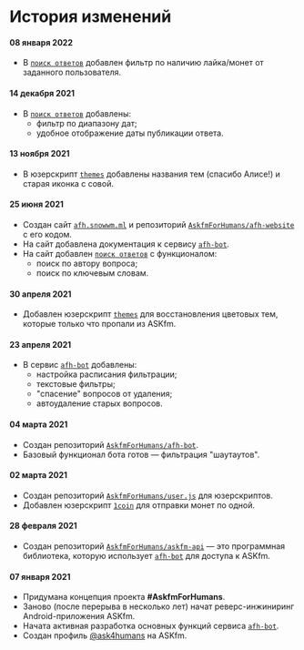 # История изменений

#### 08 января 2022

* В [`поиск ответов`](/search) добавлен фильтр по наличию лайка/монет от заданного пользователя.

#### 14 декабря 2021

* В [`поиск ответов`](/search) добавлены:
  * фильтр по диапазону дат;
  * удобное отображение даты публикации ответа.

#### 13 ноября 2021

* В юзерскрипт [`themes`](/userjs/themes) добавлены названия тем (спасибо Алисе!) и старая иконка с совой.

#### 25 июня 2021

* Создан сайт [`afh.snowwm.ml`](https://afh.snowwm.ml/) и репозиторий [`AskfmForHumans/afh-website`](https://github.com/AskfmForHumans/afh-website) с его кодом.
* На сайт добавлена документация к сервису [`afh-bot`](/bot).
* На сайт добавлен [`поиск ответов`](/search) с функционалом:
  * поиск по автору вопроса;
  * поиск по ключевым словам.

#### 30 апреля 2021

* Добавлен юзерскрипт [`themes`](/userjs/themes) для восстановления цветовых тем, которые только что пропали из ASKfm.

#### 23 апреля 2021

* В сервис [`afh-bot`](/bot) добавлены:
  * настройка расписания фильтрации;
  * текстовые фильтры;
  * "спасение" вопросов от удаления;
  * автоудаление старых вопросов.

#### 04 марта 2021

* Создан репозиторий [`AskfmForHumans/afh-bot`](https://github.com/AskfmForHumans/afh-bot).
* Базовый функционал бота готов — фильтрация "шаутаутов".

#### 02 марта 2021

* Создан репозиторий [`AskfmForHumans/user.js`](https://github.com/AskfmForHumans/user.js) для юзерскриптов.
* Добавлен юзерскрипт [`1coin`](/userjs/1coin) для отправки монет по одной.

#### 28 февраля 2021

* Создан репозиторий [`AskfmForHumans/askfm-api`](https://github.com/AskfmForHumans/askfm-api) — это программная библиотека, которую использует [`afh-bot`](/bot) для доступа к ASKfm.

#### 07 января 2021

* Придумана концепция проекта **#AskfmForHumans**.
* Заново (после перерыва в несколько лет) начат реверс-инжиниринг Android-приложения ASKfm.
* Начата активная разработка основных функций сервиса [`afh-bot`](/bot).
* Создан профиль [@ask4humans](https://ask.fm/ask4humans) на ASKfm.
